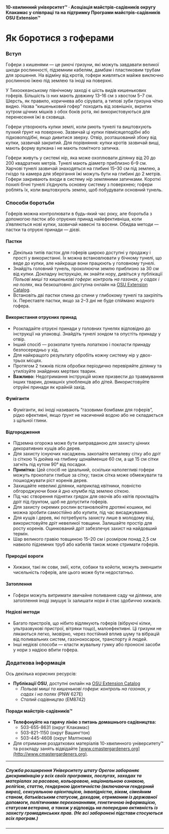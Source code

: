 #### 10-хвилинний університет™ · Асоціація майстрів-садівників округу Клакамас у співпраці та на підтримку Програми майстрів-садівників OSU Extension™

# Як боротися з гоферами

### Вступ

Гофери з кишенями — це риючі гризуни, які можуть завдавати великої шкоди рослинності, підземним кабелям, дамбам і пластиковим трубам для зрошення. На відміну від кротів, гофери живляться майже виключно рослинною їжею під землею та іноді на поверхні.

У Тихоокеанському північному заході є шість видів кишенькових гоферів. Більшість із них мають довжину 13–16 см з хвостом 5–7 см. Шерсть, як правило, коричнева або сірувата, а типові зуби гризуна чітко видно. Назва “кишеньковий гофер” походить від зовнішніх, вкритих хутром щічних мішків з обох боків рота, які використовуються для перенесення їжі в сховища.

Гофери утворюють купки землі, коли риють тунелі та виштовхують пухкий ґрунт на поверхню. Зазвичай ці купки півмісяцеподібні або підковоподібні, якщо дивитися зверху. Отвір, розташований збоку від купки, зазвичай закритий. Для порівняння: купки кротів зазвичай вищі, мають форму вулкана і не мають помітного затичка.

Гофери живуть у системі нір, яка може охоплювати ділянку від 20 до 200 квадратних метрів. Тунелі мають діаметр приблизно 6–9 см. Харчові тунелі зазвичай знаходяться на глибині 15–30 см під землею, а гніздо та камера для зберігання їжі можуть бути на глибині до 2 метрів. Гофери закривають входи в систему нір земляними затичками. Короткі похилі бічні тунелі з’єднують основну систему з поверхнею; гофери роблять їх, коли виштовхують землю, щоб побудувати основний тунель.

### Способи боротьби

Гоферів можна контролювати в будь-який час року, але боротьба з допомогою пасток або отруєних принад найефективніша, коли з’являються нові купки, зазвичай навесні та восени. Обидва методи — пастки та отруєні принади — дієві.

#### Пастки

- Декілька типів пасток для гоферів широко доступні у продажу і прості у використанні. Їх можна встановлювати у бічному тунелі, що веде до купки, але найкраще вони працюють у головному тунелі.
- Знайдіть головний тунель, проколюючи землю приблизно за 30 см від купки. Докладну інструкцію, як знайти нору, дивіться у публікації *Польові миші та кишенькові гофери: контроль на газонах, у садах і на полях*, яка безкоштовно доступна онлайн на [OSU Extension Catalog](http://extension.oregonstate.edu/catalog).
- Встановіть дві пастки спина до спини у глибокому тунелі та закріпіть їх. Переставте пастки, якщо за 2–3 дні не буде спіймано жодного гофера.

#### Використання отруєних принад

- Розкладайте отруєні принади у головних тунелях відповідно до інструкції на упаковці. Знайдіть тунелі зондом та опустіть принаду у отвір.
- Інший спосіб — розкопати тунель лопаткою і покласти принаду безпосередньо у хід.
- Для найкращого результату обробіть кожну систему нір у двох-трьох місцях.
- Протягом 2 тижнів після обробки періодично перевіряйте ділянку та утилізуйте знайдених мертвих тварин.
- **Важливо:** Недотримання інструкцій може призвести до травмування інших тварин, домашніх улюбленців або дітей. Використовуйте отруйні принади як крайній захід.

#### Фуміганти

- Фуміганти, які іноді називають “газовими бомбами для гоферів”, рідко ефективні, якщо ґрунт не насичений водою або не складається з щільної глини.

#### Відгородження

- Підземна огорожа може бути виправданою для захисту цінних декоративних кущів або дерев.
- Для захисту існуючих насаджень закопайте металеву сітку або дріт із сіткою ¾ дюйма на глибину щонайменше 60 см, а ще 15 см сітки загніть під кутом 90° від посадки.
- **Примітка:** Цей спосіб не ідеальний, оскільки наполегливі гофери можуть прокопати глибше за сітку; також сітка може обмежувати та пошкоджувати ріст коренів дерев.
- Захищайте невеликі ділянки, наприклад квітники, повністю обгороджуючи боки й дно клумби під землею сіткою.
- Під час створення піднятих грядок для овочів або квітів прокладіть дріт під ґрунтом, щоб не допустити гоферів.
- Для захисту окремих рослин встановлюйте дротяні кошики, які можна зробити самостійно або купити, під час висаджування.
- Для кущів і дерев, які потребують захисту лише в молодому віці, використовуйте дріт невеликої товщини. Залишайте простір для росту коренів. Оцинкований дріт забезпечує захист на найдовший термін.
- Шар великого гравію товщиною 15–20 см і розміром понад 2,5 см навколо підземних труб або кабелів також може стримати гоферів.

#### Природні вороги

- Хижаки, такі як сови, змії, коти, собаки та койоти, можуть зменшити чисельність гоферів, але цього може бути недостатньо.

#### Затоплення

- Гофери можуть витримати звичайне поливання саду чи ділянки, але затоплення іноді змушує їх залишати нори й стає здобиччю хижаків.

#### Недієві методи

- Багато пристроїв, що нібито відлякують гоферів (вібруючі кілки, ультразвукові пристрої, вітряки тощо), малоефективні. Ці гризуни не лякаються легко, імовірно, через постійний вплив шуму та вібрацій від поливальних систем, газонокосарок, транспорту й людей.
- Інші недієві способи — класти жувальну гумку або проносні засоби у нори з надією вбити гофера.

### Додаткова інформація

Ось декілька корисних ресурсів:

- **Публікації OSU**, доступні онлайн на [OSU Extension Catalog](https://catalog.extension.oregonstate.edu/)
  - *Польові миші та кишенькові гофери: контроль на газонах, у садах і на полях* (PNW 627E)
  - *Сталий садівництво* (EM8742)

#### Поради майстрів-садівників™

- **Телефонуйте на гарячу лінію з питань домашнього садівництва:**
  - 503-655-8631 (округ Клакамас)
  - 503-821-1150 (округ Вашингтон)
  - 503-445-4608 (округ Малтнома)
- Для отримання роздаткових матеріалів 10-хвилинного університету™ та розкладу занять відвідайте [www.cmastergardeners.org](http://www.cmastergardeners.org).

---

##### Служба розширення Університету штату Орегон забороняє дискримінацію у всіх своїх програмах, послугах, заходах та матеріалах за расовою, кольоровою, національною ознакою, релігією, статтю, гендерною ідентичністю (включаючи гендерний вираз), сексуальною орієнтацією, інвалідністю, віком, сімейним станом, батьківським статусом, доходом, отриманим із державної допомоги, політичними переконаннями, генетичною інформацією, статусом ветерана, а також у відповідь на попередню активність із захисту громадянських прав. (Не всі заборонені підстави стосуються всіх програм.)
---